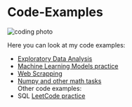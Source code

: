 # Code-Examples
![coding photo](https://hk-media.apjonlinecdn.com/magefan_blog/Best_HP_Laptops_for_Programming-min.jpg)

Here you can look at my code examples:
- [Exploratory Data Analysis](https://github.com/vkolotilin/Code-Examples/tree/main/Exploratory%20Data%20Analysis)
- [Machine Learning Models practice](https://github.com/vkolotilin/Code-Examples/tree/main/Machine%20Learning%20Models%20practice)
- [Web Scrapping](https://github.com/vkolotilin/Code-Examples/tree/main/Web%20Scrapping)
- [Numpy and other math tasks](https://github.com/vkolotilin/Code-Examples/tree/main/Numpy%20and%20other%20math%20tasks)  
Other code examples:
- SQL [LeetCode practice](https://leetcode.com/u/Semp1ternal/)
